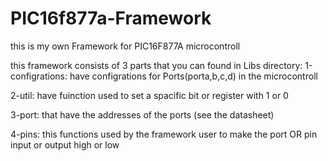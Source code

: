 # PIC16f877a-Framework
 this is my own Framework for PIC16F877A microcontroll 
 
 this framework consists of 3 parts that you can found in Libs directory:
 1-configrations:
have configrations for Ports(porta,b,c,d) in the microcontroll 

2-util:
have fuinction used to set a spacific bit or register with 1 or 0

3-port:
that have the addresses of the ports (see the datasheet)

4-pins:
this functions used by the framework user to make the port OR pin input or output high or low 

 
 
